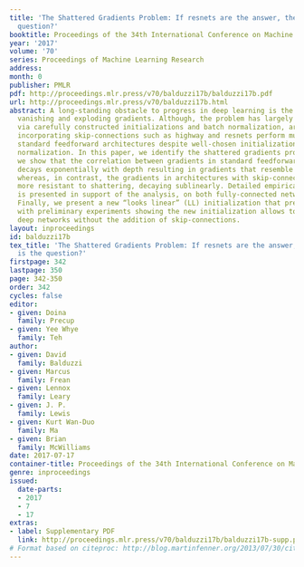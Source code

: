 ```yaml
---
title: 'The Shattered Gradients Problem: If resnets are the answer, then what is the
  question?'
booktitle: Proceedings of the 34th International Conference on Machine Learning
year: '2017'
volume: '70'
series: Proceedings of Machine Learning Research
address: 
month: 0
publisher: PMLR
pdf: http://proceedings.mlr.press/v70/balduzzi17b/balduzzi17b.pdf
url: http://proceedings.mlr.press/v70/balduzzi17b.html
abstract: A long-standing obstacle to progress in deep learning is the problem of
  vanishing and exploding gradients. Although, the problem has largely been overcome
  via carefully constructed initializations and batch normalization, architectures
  incorporating skip-connections such as highway and resnets perform much better than
  standard feedforward architectures despite well-chosen initialization and batch
  normalization. In this paper, we identify the shattered gradients problem. Specifically,
  we show that the correlation between gradients in standard feedforward networks
  decays exponentially with depth resulting in gradients that resemble white noise
  whereas, in contrast, the gradients in architectures with skip-connections are far
  more resistant to shattering, decaying sublinearly. Detailed empirical evidence
  is presented in support of the analysis, on both fully-connected networks and convnets.
  Finally, we present a new “looks linear” (LL) initialization that prevents shattering,
  with preliminary experiments showing the new initialization allows to train very
  deep networks without the addition of skip-connections.
layout: inproceedings
id: balduzzi17b
tex_title: 'The Shattered Gradients Problem: If resnets are the answer, then what
  is the question?'
firstpage: 342
lastpage: 350
page: 342-350
order: 342
cycles: false
editor:
- given: Doina
  family: Precup
- given: Yee Whye
  family: Teh
author:
- given: David
  family: Balduzzi
- given: Marcus
  family: Frean
- given: Lennox
  family: Leary
- given: J. P.
  family: Lewis
- given: Kurt Wan-Duo
  family: Ma
- given: Brian
  family: McWilliams
date: 2017-07-17
container-title: Proceedings of the 34th International Conference on Machine Learning
genre: inproceedings
issued:
  date-parts:
  - 2017
  - 7
  - 17
extras:
- label: Supplementary PDF
  link: http://proceedings.mlr.press/v70/balduzzi17b/balduzzi17b-supp.pdf
# Format based on citeproc: http://blog.martinfenner.org/2013/07/30/citeproc-yaml-for-bibliographies/
---
```

